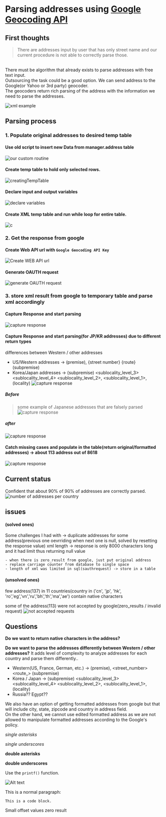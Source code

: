 # Parsing addresses using [Google Geocoding API](https://developers.google.com/maps/documentation/geocoding/intro)

## First thoughts


>There are addresses input by user that has only street name and our current procedure is not able to correctly parse those.
<br />
There must be algorithm that already exists to parse addresses with free text input.
<br />
Outsourcing the task could be a good option. We can send address to the Google(or Yahoo or 3rd party) geocoder.
<br />
The geocoders return rich parsing of the address with the information we need to parse the addresses.

<!--<p align ="center"><img src="/screenShots/xmlExample.PNG"></p>-->
![xml example](/screenShots/xmlExample.PNG)

## Parsing process

### 1. Populate original addresses to desired temp table
#### Use old script to insert new Data from manager.address table
![our custom routine](/screenShots/customRoutine.PNG)
#### Create temp table to hold only selected rows.
![creatingTempTable](/screenShots/creatingTempTable.PNG)
#### Declare input and output variables
![declare variables](/screenShots/declareVariables.PNG)
#### Create XML temp table and run while loop for entire table.
![c](/screenShots/createXMLtempTableRunWhileLoop.PNG)

### 2. Get the response from google
#### Create Web API url with `Google Geocoding API Key`
![Create WEB API url](/screenShots/BuildAPIurl.PNG)
#### Generate OAUTH request
![generate OAUTH request](/screenShots/generateOauthRequest.PNG)

### 3. store xml result from google to temporary table and parse xml accordingly
#### Capture Response and start parsing
![capture response](/screenShots/parsingWestern.PNG)
#### Capture Response and start parsing(for JP/KR addresses) due to different return types
differences between Western / other addresses
* US/Western addresses -> (premise), {street number} {route} (subpremise)
* Korea/Japan addresses -> (subpremise) <sublocality_level_3> <sublocality_level_4> <sublocality_level_2>, <sublocality_level_1>, (locality)
![capture response](/screenShots/caputreResponse.PNG)
##### Before
>some example of Japanese addresses that are falsely parsed
![capture response](/screenShots/previousJapan.PNG)
##### after
![capture response](/screenShots/improvedJapan.PNG)

#### Catch missing cases and populate in the table(return original/formatted addresses) -> about 113 address out of 8618
![capture response](/screenShots/missingCasesUpdateTable.PNG)

## Current status
Confident that about 90% of 90% of addresses are correctly parsed.
![number of addresses per country](/screenShots/numberOfAddressPerCountry.PNG)

## issues
#### (solved ones)
Some challenges I had with -> duplicate addresses for some address(previous one oevrriding when next one is null, solved by resetting the response value)
xml length -> response is only 8000 characters long and it had limit thus returning null value

	- when there is zero_result from google, just put original address
	- replace carriage counter from database to single space
	- length of xml was limited in sql(sauthrequest) -> store in a table


#### (unsolved ones)
few address(137) in 11 countries(country in ('cn', 'jp', 'hk', 'ro','eg','vn','ru','bh','th','ma','ae') contain native characters

some of the address(113) were not accepted by google(zero_results / invalid request)
![not accepted requests](/screenShots/notAcceptedRequests.PNG)


## Questions
**Do we want to return native characters in the address?**

**Do we want to parse the addresses differently between Western / other addresses?**
It adds level of complexity to analyze addresses for each country and parse them differently..
- Western(US, France, German, etc.) -> (premise), <street_number> <route_> (subpremise)
- Korea / Japan -> (subpremise) <sublocality_level_3> <sublocality_level_4> <sublocality_level_2>, <sublocality_level_1>, (locality)
- Russia?? Egypt??

We also have an option of getting formatted addresses from google but that will include city, state, zipcode and country in address field.
<br>
On the other hand, we cannot use edited formatted address as we are not allowed to manipulate formatted addresses according to the Google's policy.


*single asterisks*

_single underscores_

**double asterisks**

__double underscores__

Use the `printf()` function.

![Alt text](/path/to/img.jpg)

<p>This is a normal paragraph:</p>

<pre><code>This is a code block.
</code></pre>
Small offset values zero result
